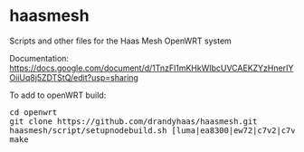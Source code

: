# haasmesh
Scripts and other files for the Haas Mesh OpenWRT system

Documentation: https://docs.google.com/document/d/1TnzFl1mKHkWIbcUVCAEKZYzHnerIYOiiUq8j5ZDTStQ/edit?usp=sharing

To add to openWRT build:
<pre>
cd openwrt
git clone https://github.com/drandyhaas/haasmesh.git
haasmesh/script/setupnodebuild.sh [luma|ea8300|ew72|c7v2|c7v5|jetstream|redmi]
make
</pre>
